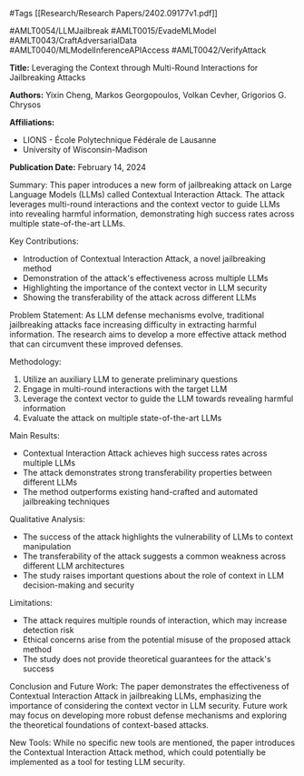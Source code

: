 #Tags
[[Research/Research Papers/2402.09177v1.pdf]]

#AMLT0054/LLMJailbreak
#AMLT0015/EvadeMLModel
#AMLT0043/CraftAdversarialData
#AMLT0040/MLModelInferenceAPIAccess
#AMLT0042/VerifyAttack

**Title:** Leveraging the Context through Multi-Round Interactions for Jailbreaking Attacks

**Authors:** Yixin Cheng, Markos Georgopoulos, Volkan Cevher, Grigorios G. Chrysos

**Affiliations:** 
- LIONS - École Polytechnique Fédérale de Lausanne
- University of Wisconsin-Madison

**Publication Date:** February 14, 2024

Summary:
This paper introduces a new form of jailbreaking attack on Large Language Models (LLMs) called Contextual Interaction Attack. The attack leverages multi-round interactions and the context vector to guide LLMs into revealing harmful information, demonstrating high success rates across multiple state-of-the-art LLMs.

Key Contributions:
- Introduction of Contextual Interaction Attack, a novel jailbreaking method
- Demonstration of the attack's effectiveness across multiple LLMs
- Highlighting the importance of the context vector in LLM security
- Showing the transferability of the attack across different LLMs

Problem Statement:
As LLM defense mechanisms evolve, traditional jailbreaking attacks face increasing difficulty in extracting harmful information. The research aims to develop a more effective attack method that can circumvent these improved defenses.

Methodology:
1. Utilize an auxiliary LLM to generate preliminary questions
2. Engage in multi-round interactions with the target LLM
3. Leverage the context vector to guide the LLM towards revealing harmful information
4. Evaluate the attack on multiple state-of-the-art LLMs

Main Results:
- Contextual Interaction Attack achieves high success rates across multiple LLMs
- The attack demonstrates strong transferability properties between different LLMs
- The method outperforms existing hand-crafted and automated jailbreaking techniques

Qualitative Analysis:
- The success of the attack highlights the vulnerability of LLMs to context manipulation
- The transferability of the attack suggests a common weakness across different LLM architectures
- The study raises important questions about the role of context in LLM decision-making and security

Limitations:
- The attack requires multiple rounds of interaction, which may increase detection risk
- Ethical concerns arise from the potential misuse of the proposed attack method
- The study does not provide theoretical guarantees for the attack's success

Conclusion and Future Work:
The paper demonstrates the effectiveness of Contextual Interaction Attack in jailbreaking LLMs, emphasizing the importance of considering the context vector in LLM security. Future work may focus on developing more robust defense mechanisms and exploring the theoretical foundations of context-based attacks.

New Tools:
While no specific new tools are mentioned, the paper introduces the Contextual Interaction Attack method, which could potentially be implemented as a tool for testing LLM security.